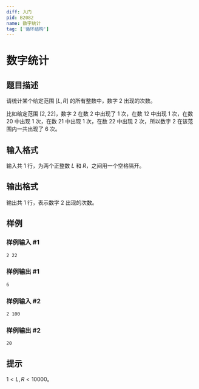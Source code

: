 ```yaml
---
diff: 入门
pid: B2082
name: 数字统计
tag: ['循环结构']
---
```

# 数字统计
## 题目描述

请统计某个给定范围 $[L,R]$ 的所有整数中，数字 $2$ 出现的次数。

比如给定范围 $[2,22]$，数字 $2$ 在数 $2$ 中出现了 $1$ 次，在数 $12$ 中出现 $1$ 次，在数 $20$ 中出现 $1$ 次，在数 $21$ 中出现 $1$ 次，在数 $22$ 中出现 $2$ 次，所以数字 $2$ 在该范围内一共出现了 $6$ 次。
## 输入格式

输入共 $1$ 行，为两个正整数 $L$ 和 $R$，之间用一个空格隔开。
## 输出格式

输出共 $1$ 行，表示数字 $2$ 出现的次数。
## 样例

### 样例输入 #1
```
2 22
```
### 样例输出 #1
```
6
```
### 样例输入 #2
```
2 100
```
### 样例输出 #2
```
20
```
## 提示

$1<L,R<10000$。
